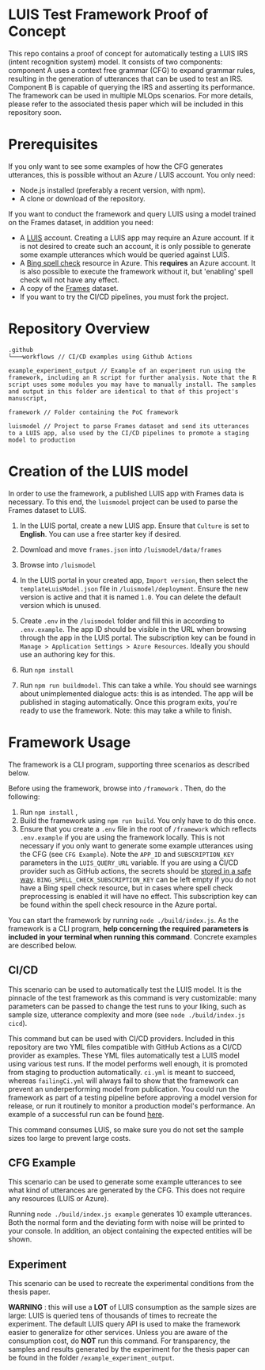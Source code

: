 # LUIS Test Framework Proof of Concept

This repo contains a proof of concept for automatically testing a LUIS IRS (intent recognition system) model. It consists of two components: component A uses a context free grammar (CFG) to expand grammar rules, resulting in the generation of utterances that can be used to test an IRS. Component B is capable of querying the IRS and asserting its performance. The framework can be used in multiple MLOps scenarios. For more details, please refer to the associated thesis paper which will be included in this repository soon.

# Prerequisites

If you only want to see some examples of how the CFG generates utterances, this is possible without an Azure / LUIS account. You only need:

* Node.js installed (preferably a recent version, with npm).
* A clone or download of the repository.

If you want to conduct the framework and query LUIS using a model trained on the Frames dataset, in addition you need:

* A [LUIS](https://eu.luis.ai/) account. Creating a LUIS app may require an Azure account. If it is not desired to create such an account, it is only possible to generate some example utterances which would be queried against LUIS.
* A [Bing spell check](https://azure.microsoft.com/en-us/services/cognitive-services/spell-check/) resource in Azure. This **requires** an Azure account. It is also possible to execute the framework without it, but 'enabling' spell check will not have any effect.
* A copy of the [Frames](https://www.microsoft.com/en-us/research/project/frames-dataset) dataset.
* If you want to try the CI/CD pipelines, you must fork the project.

# Repository Overview

```
.github
└───workflows // CI/CD examples using Github Actions

example_experiment_output // Example of an experiment run using the framework, including an R script for further analysis. Note that the R script uses some modules you may have to manually install. The samples and output in this folder are identical to that of this project's manuscript,

framework // Folder containing the PoC framework 

luismodel // Project to parse Frames dataset and send its utterances to a LUIS app, also used by the CI/CD pipelines to promote a staging model to production
```

# Creation of the LUIS model

In order to use the framework, a published LUIS app with Frames data is necessary. To this end, the `luismodel` project can be used to parse the Frames dataset to LUIS.

1. In the LUIS portal, create a new LUIS app. Ensure that `Culture` is set to **English**. You can use a free starter key if desired. 

2. Download and move `frames.json` into `/luismodel/data/frames`

3. Browse into `/luismodel`
4.  In the LUIS portal in your created app, `Import version`, then select the `templateLuisModel.json` file in `/luismodel/deployment`. Ensure the new version is active and that it is named `1.0`. You can delete the default version which is unused.
5. Create `.env` in the `/luismodel` folder and fill this in according to `.env.example`.  The app ID should be visible in the URL when browsing through the app in the LUIS portal. The subscription key can be found in `Manage > Application Settings > Azure Resources`. Ideally you should use an authoring key for this.
6. Run `npm install`
7. Run `npm run buildmodel`. This can take a while. You should see warnings about unimplemented dialogue acts: this is as intended. The app will be published in staging automatically. Once this program exits, you're ready to use the framework. Note: this may take a while to finish.

# Framework Usage

The framework is a CLI program, supporting three scenarios as described below.

Before using the framework, browse into `/framework` . Then, do the following:

1. Run `npm install` ,
2. Build the framework using `npm run build`. You only have to do this once. 
3. Ensure that you create a `.env` file in the root of `/framework` which reflects `.env.example` if you are using the framework locally. This is not necessary if you only want to generate some example utterances using the CFG (see `CFG Example`). Note the `APP_ID` and `SUBSCRIPTION_KEY` parameters in the `LUIS_QUERY_URL` variable. If you are using a CI/CD provider such as GitHub actions, the secrets should be [stored in a safe way](https://help.github.com/en/actions/configuring-and-managing-workflows/creating-and-storing-encrypted-secrets). `BING_SPELL_CHECK_SUBSCRIPTION_KEY` can be left empty if you do not have a Bing spell check resource, but in cases where spell check preprocessing is enabled it will have no effect. This subscription key can be found within the spell check resource in the Azure portal.

You can start the framework by running `node ./build/index.js`. As the framework is a CLI program, **help concerning the required parameters is included in your terminal when running this command**. Concrete examples are described below.

## CI/CD

This scenario can be used to automatically test the LUIS model. It is the pinnacle of the test framework as this command is very customizable: many parameters can be passed to change the test runs to your liking, such as sample size, utterance complexity and more (see `node ./build/index.js cicd`).

This command but can be used with CI/CD providers. Included in this repository are two YML files compatible with GitHub Actions as a CI/CD provider as examples. These YML files automatically test a LUIS model using various test runs. If the model performs well enough, it is promoted from staging to production automatically. `ci.yml` is meant to succeed, whereas `failingCi.yml` will always fail to show that the framework can prevent an underperforming model from publication. You could run the framework as part of a testing pipeline before approving a model version for release, or run it routinely to monitor a production model's performance. An example of a successful run can be found [here](<https://github.com/Zenulous/luis-test-framework/actions/runs/104623259>).

This command consumes LUIS, so make sure you do not set the sample sizes too large to prevent large costs.

## CFG Example

This scenario can be used to generate some example utterances to see what kind of utterances are generated by the CFG. This does not require any resources (LUIS or Azure).

Running `node ./build/index.js example` generates 10 example utterances. Both the normal form and the deviating form with noise will be printed to your console. In addition, an object containing the expected entities will be shown.

## Experiment

This scenario can be used to recreate the experimental conditions from the thesis paper. 

**WARNING** : this will use a **LOT** of LUIS consumption as the sample sizes are large: LUIS is queried tens of thousands of times to recreate the experiment. The default LUIS query API is used to make the framework easier to generalize for other services. Unless you are aware of the consumption cost, do **NOT** run this command. For transparency, the samples and results generated by the experiment for the thesis paper can be found in the folder `/example_experiment_output`.